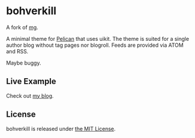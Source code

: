 bohverkill
==============

A fork of [mg](https://github.com/lucachr/pelican-mg).

A minimal theme for [Pelican](http://blog.getpelican.com/) that uses uikit.
The theme is suited for a single author blog without tag pages nor
blogroll. Feeds are provided via ATOM and RSS.

Maybe buggy.

Live Example
--------------
Check out [my blog](http://www.bohverkill.org).


License
---------
bohverkill is released under [the MIT License](http://opensource.org/licenses/MIT).
